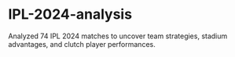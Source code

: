 # IPL-2024-analysis
Analyzed 74 IPL 2024 matches to uncover team strategies, stadium advantages, and clutch player performances.
